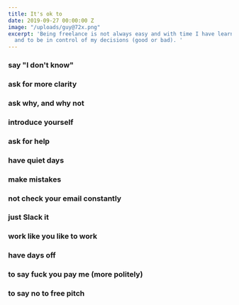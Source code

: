 ```yaml
---
title: It's ok to
date: 2019-09-27 00:00:00 Z
image: "/uploads/guy@72x.png"
excerpt: 'Being freelance is not always easy and with time I have learnt to say things
  and to be in control of my decisions (good or bad). '
---
```


### say "I don't know"<br>
### ask for more clarity<br>
### ask why, and why not<br>
### introduce yourself<br>
### ask for help<br>
### have quiet days<br>
### make mistakes<br>
### not check your email constantly<br>
### just Slack it<br>
### work like you like to work<br>
### have days off<br>
### to say fuck you pay me (more politely)<br>
### to say no to free pitch